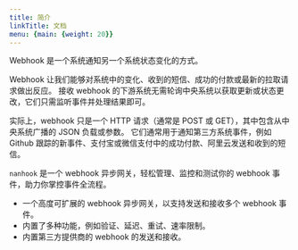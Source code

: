 ```yaml
---
title: 简介
linkTitle: 文档
menu: {main: {weight: 20}}
---
```


Webhook 是一个系统通知另一个系统状态变化的方式。

Webhook 让我们能够对系统中的变化、收到的短信、成功的付款或最新的拉取请求做出反应。
接收 webhook 的下游系统无需轮询中央系统以获取更新或状态更改，它们只需监听事件并处理结果即可。

实际上，webhook 只是一个 HTTP 请求（通常是 POST 或 GET），其中包含从中央系统广播的 JSON 负载或参数。
它们通常用于通知第三方系统事件，例如 Github 跟踪的新事件、支付宝或微信支付中的成功付款、阿里云发送和收到的短信。

`nanhook` 是一个 webhook 异步网关，轻松管理、监控和测试你的 webhook 事件，助力你掌控事件全流程。

* 一个高度可扩展的 webhook 异步网关，以支持发送和接收多个 webhook 事件。
* 内置了多种功能，例如验证、延迟、重试、速率限制。
* 内置第三方提供商的 webhook 的发送和接收。


